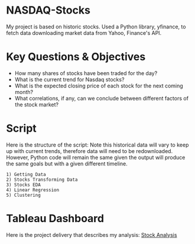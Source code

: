 # NASDAQ-Stocks

My project is based on historic stocks. Used a Python library, yfinance, to fetch data downloading market data from Yahoo, Finance's API.

# Key Questions & Objectives

* How many shares of stocks have been traded for the day?
* What is the current trend for Nasdaq stocks?
* What is the expected closing price of each stock for the next coming month?
* What correlations, if any, can we conclude between different factors of the stock market?

# Script

Here is the structure of the script: Note this historical data will vary to keep up with current trends, therefore data will need to be redownloaded. However, Python code will remain the same given the output will produce the same goals but with a given different timeline.
```
1) Getting Data
2) Stocks Transforming Data
3) Stocks EDA
4) Linear Regression
5) Clustering

```
# Tableau Dashboard

Here is the project delivery that describes my analysis: [Stock Analysis](https://public.tableau.com/app/profile/matthew3308/viz/StockAnalysis_17279693837590/StockAnalysis)
